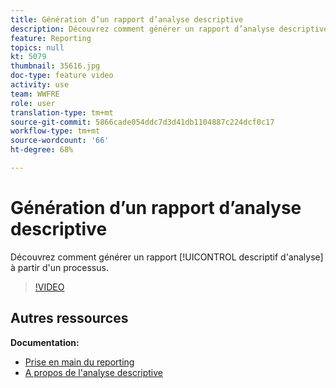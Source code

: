 ```yaml
---
title: Génération d’un rapport d’analyse descriptive
description: Découvrez comment générer un rapport d’analyse descriptive à partir d’un workflow dans Adobe Campaign Classic.
feature: Reporting
topics: null
kt: 5079
thumbnail: 35616.jpg
doc-type: feature video
activity: use
team: WWFRE
role: user
translation-type: tm+mt
source-git-commit: 5866cade054ddc7d3d41db1104887c224dcf0c17
workflow-type: tm+mt
source-wordcount: '66'
ht-degree: 68%

---
```



# Génération d’un rapport d’analyse descriptive

Découvrez comment générer un rapport [!UICONTROL descriptif d&#39;analyse] à partir d&#39;un processus.

>[!VIDEO](https://video.tv.adobe.com/v/35616?quality=12)

## Autres ressources

**Documentation:**

* [Prise en main du reporting](https://docs.adobe.com/content/help/en/campaign-classic/using/reporting/reporting-in-adobe-campaign/about-adobe-campaign-reporting-tools.html)
* [A propos de l&#39;analyse descriptive](https://docs.adobe.com/content/help/en/campaign-classic/using/reporting/analyzing-populations/about-descriptive-analysis.html)
